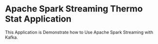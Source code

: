 # Apache Spark Streaming Thermo Stat Application

This Application is Demonstrate how to Use Apache Spark Streaming with Kafka.
